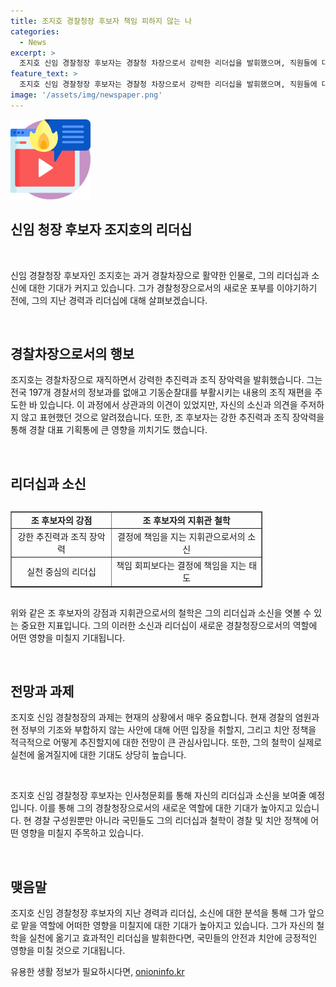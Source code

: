 ```yaml
---
title: 조지호 경찰청장 후보자 책임 피하지 않는 나
categories:
  - News
excerpt: >
  조지호 신임 경찰청장 후보자는 경찰청 차장으로서 강력한 리더십을 발휘했으며, 직원들에 대한 엄격한 감독과 결단력을 보여왔다. 그의 철학은 책임과 관련되어 있으며, 경찰 정책을 적극적으로 추진할 것으로 기대된다. 그러나 수사·기소 분리 등 현 정부 기조와의 조화 여부에 대한 궁금증도 제기된다. 경찰 구성원들은 그의 철학과 강단을 인사청문회에서 확인하고 싶어 한다. 함부로 책임을 회피하지 않는다는 그의 의지가 실천되길 기대하는 목소리가 높다.
feature_text: >
  조지호 신임 경찰청장 후보자는 경찰청 차장으로서 강력한 리더십을 발휘했으며, 직원들에 대한 엄격한 감독과 결단력을 보여왔다. 그의 철학은 책임과 관련되어 있으며, 경찰 정책을 적극적으로 추진할 것으로 기대된다. 그러나 수사·기소 분리 등 현 정부 기조와의 조화 여부에 대한 궁금증도 제기된다. 경찰 구성원들은 그의 철학과 강단을 인사청문회에서 확인하고 싶어 한다. 함부로 책임을 회피하지 않는다는 그의 의지가 실천되길 기대하는 목소리가 높다.
image: '/assets/img/newspaper.png'
---
```


<p><img src="/assets/img/news.png" alt="rentncar 속보" /></p>

<h2 data-ke-size="size24">신임 청장 후보자 조지호의 리더십</h2>

<p data-ke-size="size16">&nbsp;</p>

<p>신임 경찰청장 후보자인 조지호는 과거 경찰차장으로 활약한 인물로, 그의 리더십과 소신에 대한 기대가 커지고 있습니다. 그가 경찰청장으로서의 새로운 포부를 이야기하기 전에, 그의 지난 경력과 리더십에 대해 살펴보겠습니다. </p>

<p data-ke-size="size16">&nbsp;</p>

<h2 data-ke-size="size26">경찰차장으로서의 행보</h2>

<p>조지호는 경찰차장으로 재직하면서 강력한 추진력과 조직 장악력을 발휘했습니다. 그는 전국 197개 경찰서의 정보과를 없애고 기동순찰대를 부활시키는 내용의 조직 재편을 주도한 바 있습니다. 이 과정에서 상관과의 이견이 있었지만, 자신의 소신과 의견을 주저하지 않고 표현했던 것으로 알려졌습니다. 또한, 조 후보자는 강한 추진력과 조직 장악력을 통해 경찰 대표 기획통에 큰 영향을 끼치기도 했습니다.</p>

<p data-ke-size="size16">&nbsp;</p>

<h2 data-ke-size="size26">리더십과 소신</h2>

<div style="width: auto; margin: 30px auto;">
  <table align="center" border="1" style="border-collapse: collapse; width: 80%;">
    <tbody>
      <tr>
        <td style="text-align: center; height: 17px;"><b>조 후보자의 강점</b></td>
        <td style="text-align: center; height: 17px;"><b>조 후보자의 지휘관 철학</b></td>
      </tr>
      <tr>
        <td style="text-align: center; height: 17px;">강한 추진력과 조직 장악력</td>
        <td style="text-align: center; height: 17px;">결정에 책임을 지는 지휘관으로서의 소신</td>
      </tr>
      <tr>
        <td style="text-align: center; height: 17px;">실천 중심의 리더십</td>
        <td style="text-align: center; height: 17px;">책임 회피보다는 결정에 책임을 지는 태도</td>
      </tr>
    </tbody>
  </table>
</div>

<p>위와 같은 조 후보자의 강점과 지휘관으로서의 철학은 그의 리더십과 소신을 엿볼 수 있는 중요한 지표입니다. 그의 이러한 소신과 리더십이 새로운 경찰청장으로서의 역할에 어떤 영향을 미칠지 기대됩니다.</p>

<p data-ke-size="size16">&nbsp;</p>

<h2 data-ke-size="size26">전망과 과제</h2>

<p>조지호 신임 경찰청장의 과제는 현재의 상황에서 매우 중요합니다. 현재 경찰의 염원과 현 정부의 기조와 부합하지 않는 사안에 대해 어떤 입장을 취할지, 그리고 치안 정책을 적극적으로 어떻게 추진할지에 대한 전망이 큰 관심사입니다. 또한, 그의 철학이 실제로 실천에 옮겨질지에 대한 기대도 상당히 높습니다.</p>

<p data-ke-size="size16">&nbsp;</p>

<p>조지호 신임 경찰청장 후보자는 인사청문회를 통해 자신의 리더십과 소신을 보여줄 예정입니다. 이를 통해 그의 경찰청장으로서의 새로운 역할에 대한 기대가 높아지고 있습니다. 현 경찰 구성원뿐만 아니라 국민들도 그의 리더십과 철학이 경찰 및 치안 정책에 어떤 영향을 미칠지 주목하고 있습니다.</p>

<p data-ke-size="size16">&nbsp;</p>

<h2 data-ke-size="size26">맺음말</h2>

<p>조지호 신임 경찰청장 후보자의 지난 경력과 리더십, 소신에 대한 분석을 통해 그가 앞으로 맡을 역할에 어떠한 영향을 미칠지에 대한 기대가 높아지고 있습니다. 그가 자신의 철학을 실천에 옮기고 효과적인 리더십을 발휘한다면, 국민들의 안전과 치안에 긍정적인 영향을 미칠 것으로 기대됩니다.</p>

<p data-ke-size="size16"></p>
유용한 생활 정보가 필요하시다면, <a href="https://onioninfo.kr" rel="dofollow">onioninfo.kr</a>


